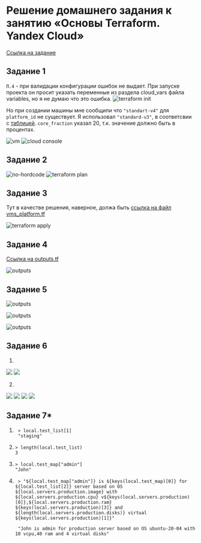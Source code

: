 # Решение домашнего задания к занятию «Основы Terraform. Yandex Cloud»


[Ссылка на задание](https://github.com/netology-code/ter-homeworks/blob/main/02/hw-02.md)
## Задание 1

`П.4` - при валидации конфигурации ошибок не выдает. При запуске проекта он просит указать переменные из раздела cloud_vars файла variables, но я не думаю что это ошибка.
![terraform init](./images/1.png)

Но при создании машины мне сообщили что `"standart-v4"` для `platform_id` не существует. Я использовал `"standard-v3"`, в соответсвии с [таблицей](https://yandex.cloud/en/docs/compute/concepts/performance-levels). `core_fraction` указал 20, т.к. значение должно быть в процентах.

![vm](./images/2.png)
![cloud console](./images/3.png)

## Задание 2

![no-hordcode](./images/5.png)
![terraform plan](./images/4.png)

## Задание 3

Тут в качестве решения, наверное, должа быть [ссылка на файл vms_platform.tf](./src/vms_platform.tf)

![terraform apply](./images/6.png)

## Задание 4

[Ссылка на outputs.tf](./src/outputs.tf)

![outputs](./images/7.png)

## Задание 5

![outputs](./images/8.png)

![outputs](./images/9.png)

![outputs](./images/10.png)

## Задание 6

 1. 
 ![](./images/11.png)
 ![](./images/12.png)

 2. 

 ![](./images/14.png)
 ![](./images/15.png)
 ![](./images/16.png)
 ![](./images/13.png)

## Задание 7*

1. ```
    > local.test_list[1]
    "staging"
    ```
2.  ```
    > length(local.test_list)
    3
    ```
3.  ```
    > local.test_map["admin"]
    "John"
    ```
4. ```
    > "${local.test_map["admin"]} is ${keys(local.test_map)[0]} for ${local.test_list[2]} server based on OS ${local.servers.production.image} with ${local.servers.production.cpu} v${keys(local.servers.production)[0]},${local.servers.production.ram} ${keys(local.servers.production)[3]} and ${length(local.servers.production.disks)} virtual ${keys(local.servers.production)[1]}"
    
    "John is admin for production server based on OS ubuntu-20-04 with 10 vcpu,40 ram and 4 virtual disks"
    ```
